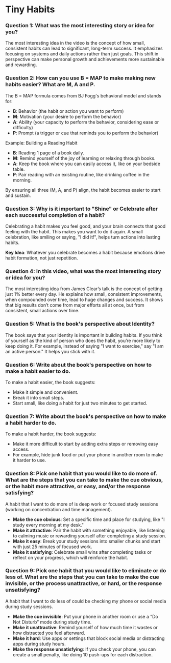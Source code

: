 # Tiny Habits

### Question 1: What was the most interesting story or idea for you?

The most interesting idea in the video is the concept of how small, consistent habits can lead to significant, long-term success. It emphasizes focusing on systems and daily actions rather than just goals. This shift in perspective can make personal growth and achievements more sustainable and rewarding.

### Question 2: How can you use B = MAP to make making new habits easier? What are M, A and P.

The B = MAP formula comes from BJ Fogg's behavioral model and stands for:

- **B**: Behavior (the habit or action you want to perform)
- **M**: Motivation (your desire to perform the behavior)
- **A**: Ability (your capacity to perform the behavior, considering ease or difficulty)
- **P**: Prompt (a trigger or cue that reminds you to perform the behavior)

Example: Building a Reading Habit

- **B**: Reading 1 page of a book daily.
- **M**: Remind yourself of the joy of learning or relaxing through books.
- **A**: Keep the book where you can easily access it, like on your bedside table.
- **P**: Pair reading with an existing routine, like drinking coffee in the morning.

By ensuring all three (M, A, and P) align, the habit becomes easier to start and sustain.

### Question 3: Why is it important to "Shine" or Celebrate after each successful completion of a habit?

Celebrating a habit makes you feel good, and your brain connects that good feeling with the habit. This makes you want to do it again. A small celebration, like smiling or saying, "I did it!", helps turn actions into lasting habits.

**Key Idea**: Whatever you celebrate becomes a habit because emotions drive habit formation, not just repetition.

### Question 4: In this video, what was the most interesting story or idea for you?

The most interesting idea from James Clear’s talk is the concept of getting just 1% better every day. He explains how small, consistent improvements, when compounded over time, lead to huge changes and success. It shows that big results don’t come from major efforts all at once, but from consistent, small actions over time.

### Question 5: What is the book's perspective about Identity?

The book says that your identity is important in building habits. If you think of yourself as the kind of person who does the habit, you’re more likely to keep doing it. For example, instead of saying "I want to exercise," say "I am an active person." It helps you stick with it.

### Question 6: Write about the book's perspective on how to make a habit easier to do.

To make a habit easier, the book suggests:
- Make it simple and convenient.
- Break it into small steps.
- Start small, like doing a habit for just two minutes to get started.

### Question 7: Write about the book's perspective on how to make a habit harder to do.

To make a habit harder, the book suggests:
- Make it more difficult to start by adding extra steps or removing easy access.
- For example, hide junk food or put your phone in another room to make it harder to use.

### Question 8: Pick one habit that you would like to do more of. What are the steps that you can take to make the cue obvious, or the habit more attractive, or easy, and/or the response satisfying?

A habit that I want to do more of is deep work or focused study sessions (working on concentration and time management).

- **Make the cue obvious**: Set a specific time and place for studying, like "I study every morning at my desk."
- **Make it attractive**: Pair the habit with something enjoyable, like listening to calming music or rewarding yourself after completing a study session.
- **Make it easy**: Break your study sessions into smaller chunks and start with just 25 minutes of focused work.
- **Make it satisfying**: Celebrate small wins after completing tasks or reflect on your progress, which will reinforce the habit.

### Question 9: Pick one habit that you would like to eliminate or do less of. What are the steps that you can take to make the cue invisible, or the process unattractive, or hard, or the response unsatisfying?

A habit that I want to do less of could be checking my phone or social media during study sessions.

- **Make the cue invisible**: Put your phone in another room or use a “Do Not Disturb” mode during study time.
- **Make it unattractive**: Remind yourself of how much time it wastes or how distracted you feel afterward.
- **Make it hard**: Use apps or settings that block social media or distracting apps during study hours.
- **Make the response unsatisfying**: If you check your phone, you can create a small penalty, like doing 10 push-ups for each distraction.


